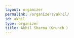 ```yaml
---
layout: organizer
permalink: /organizers/akhil/
id: akhil
type: organizer
title: Akhil Sharma（Krunch ）
---
```

